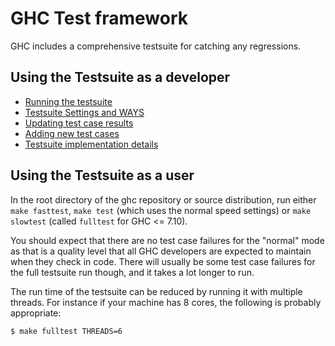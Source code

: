 # GHC Test framework



GHC includes a comprehensive testsuite for catching any regressions.


## Using the Testsuite as a developer


- [Running the testsuite](building/running-tests/running)
- [Testsuite Settings and WAYS](building/running-tests/settings)
- [Updating test case results](building/running-tests/updating)
- [Adding new test cases](building/running-tests/adding)
- [Testsuite implementation details](building/running-tests/details)

## Using the Testsuite as a user



In the root directory of the ghc repository or source distribution, run either `make fasttest`, `make test` (which uses the normal speed settings) or `make slowtest` (called `fulltest` for GHC \<= 7.10).



You should expect that there are no test case failures for the "normal" mode as that is a quality level that all GHC developers are expected to maintain when they check in code. There will usually be some test case failures for the full testsuite run though, and it takes a lot longer to run.



The run time of the testsuite can be reduced by running it with multiple threads. For instance if your machine has 8 cores, the following is probably appropriate:


```wiki
$ make fulltest THREADS=6
```